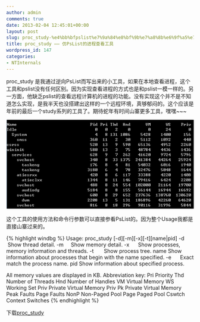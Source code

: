 ```yaml
---
author: admin
comments: true
date: 2013-02-04 12:45:01+00:00
layout: post
slug: proc_study-%e4%bb%bfpslist%e7%9a%84%e8%bf%9b%e7%a8%8b%e6%9f%a5%e7%9c%8b%e5%b7%a5%e5%85%b7
title: proc_study —— 仿PsList的进程查看工具
wordpress_id: 147
categories:
- NTInternals
---
```


proc_study 是我通过逆向PsList而写出来的小工具，如果在本地查看进程，这个工具和pslist没有任何区别。因为实现查看进程的方式也是和pslist一模一样的。另一方面，他缺乏pslist的查看远程计算机的进程的功能。没有实现这个并不是不知道怎么实现，是我半天也没搭建出这样的一个远程环境，真够郁闷的。这个应该是年前的最后一个study系列的工具了。期待蛇年有时间山寨更多工具，嘿嘿~~~

[![20130204204101](/uploads/2013/02/20130204204101.png)](/uploads/2013/02/20130204204101.png)

这个工具的使用方法和命令行参数可以直接参看PsList的。因为整个Usage我都是直接山寨过来的。

{% highlight windbg %}
Usage: proc_study [-d][-m][-x][-t][name|pid]
-d      Show thread detail.
-m     Show memory detail.
-x      Show processes, memory information and threads.
-t       Show process tree.
name Show information about processes that begin with the name
specified.
-e      Exact match the process name.
pid Show information about specified process.

All memory values are displayed in KB.
Abbreviation key:
Pri Priority
Thd Number of Threads
Hnd Number of Handles
VM Virtual Memory
WS Working Set
Priv Private Virtual Memory
Priv Pk Private Virtual Memory Peak
Faults Page Faults
NonP Non-Paged Pool
Page Paged Pool
Cswtch Context Switches
{% endhighlight %}

下载[proc_study](/uploads/2013/02/proc_study.zip)
